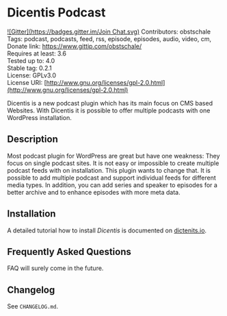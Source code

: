 # Dicentis Podcast
[![Gitter](https://badges.gitter.im/Join Chat.svg)](https://gitter.im/Dicentis/dicentis?utm_source=badge&utm_medium=badge&utm_campaign=pr-badge&utm_content=badge)
Contributors: obstschale  
Tags: podcast, podcasts, feed, rss, episode, episodes, audio, video, cm,  
Donate link: https://www.gittip.com/obstschale/  
Requires at least: 3.6  
Tested up to: 4.0  
Stable tag: 0.2.1  
License: GPLv3.0  
License URI: [http://www.gnu.org/licenses/gpl-2.0.html](http://www.gnu.org/licenses/gpl-2.0.html)  

Dicentis is a new podcast plugin which has its main focus on CMS based Websites. With Dicentis it is possible to offer multiple podcasts with one WordPress installation.

## Description
Most podcast plugin for WordPress are great but have one weakness: They focus on single podcast sites. It is not easy or impossible to create multiple podcast feeds with on installation. This plugin wants to change that. It is possible to add multiple podcast and support individual feeds for different media types. In addition, you can add series and speaker to episodes for a better archive and to enhance episodes with more meta data.

## Installation
A detailed tutorial how to install _Dicentis_ is documented on [dictenits.io](http://dicentis.io/docs/install-dicentis).

## Frequently Asked Questions
FAQ will surely come in the future.

## Changelog
See `CHANGELOG.md`.
